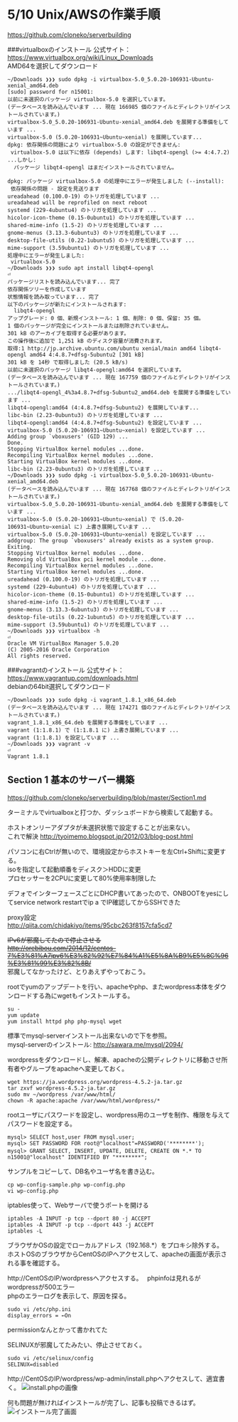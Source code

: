 5/10 Unix/AWSの作業手順
======
https://github.com/cloneko/serverbuilding

###virtualboxのインストール
公式サイト：https://www.virtualbox.org/wiki/Linux_Downloads  
AMD64を選択してダウンロード
```
~/Downloads ❯❯❯ sudo dpkg -i virtualbox-5.0_5.0.20-106931-Ubuntu-xenial_amd64.deb
[sudo] password for n15001: 
以前に未選択のパッケージ virtualbox-5.0 を選択しています。
(データベースを読み込んでいます ... 現在 166985 個のファイルとディレクトリがインストールされています。)
virtualbox-5.0_5.0.20-106931-Ubuntu-xenial_amd64.deb を展開する準備をしています ...
virtualbox-5.0 (5.0.20-106931~Ubuntu~xenial) を展開しています...
dpkg: 依存関係の問題により virtualbox-5.0 の設定ができません:
 virtualbox-5.0 は以下に依存 (depends) します: libqt4-opengl (>= 4:4.7.2) ...しかし:
  パッケージ libqt4-opengl はまだインストールされていません。
​
dpkg: パッケージ virtualbox-5.0 の処理中にエラーが発生しました (--install):
 依存関係の問題 - 設定を見送ります
ureadahead (0.100.0-19) のトリガを処理しています ...
ureadahead will be reprofiled on next reboot
systemd (229-4ubuntu4) のトリガを処理しています ...
hicolor-icon-theme (0.15-0ubuntu1) のトリガを処理しています ...
shared-mime-info (1.5-2) のトリガを処理しています ...
gnome-menus (3.13.3-6ubuntu3) のトリガを処理しています ...
desktop-file-utils (0.22-1ubuntu5) のトリガを処理しています ...
mime-support (3.59ubuntu1) のトリガを処理しています ...
処理中にエラーが発生しました:
 virtualbox-5.0
~/Downloads ❯❯❯ sudo apt install libqt4-opengl                                                                                       ⏎
パッケージリストを読み込んでいます... 完了
依存関係ツリーを作成しています                
状態情報を読み取っています... 完了
以下のパッケージが新たにインストールされます:
  libqt4-opengl
アップグレード: 0 個、新規インストール: 1 個、削除: 0 個、保留: 35 個。
1 個のパッケージが完全にインストールまたは削除されていません。
301 kB のアーカイブを取得する必要があります。
この操作後に追加で 1,251 kB のディスク容量が消費されます。
取得:1 http://jp.archive.ubuntu.com/ubuntu xenial/main amd64 libqt4-opengl amd64 4:4.8.7+dfsg-5ubuntu2 [301 kB]
301 kB を 14秒 で取得しました (20.5 kB/s)                                                                                             
以前に未選択のパッケージ libqt4-opengl:amd64 を選択しています。
(データベースを読み込んでいます ... 現在 167759 個のファイルとディレクトリがインストールされています。)
.../libqt4-opengl_4%3a4.8.7+dfsg-5ubuntu2_amd64.deb を展開する準備をしています ...
libqt4-opengl:amd64 (4:4.8.7+dfsg-5ubuntu2) を展開しています...
libc-bin (2.23-0ubuntu3) のトリガを処理しています ...
libqt4-opengl:amd64 (4:4.8.7+dfsg-5ubuntu2) を設定しています ...
virtualbox-5.0 (5.0.20-106931~Ubuntu~xenial) を設定しています ...
Adding group `vboxusers' (GID 129) ...
Done.
Stopping VirtualBox kernel modules ...done.
Recompiling VirtualBox kernel modules ...done.
Starting VirtualBox kernel modules ...done.
libc-bin (2.23-0ubuntu3) のトリガを処理しています ...
~/Downloads ❯❯❯ sudo dpkg -i virtualbox-5.0_5.0.20-106931-Ubuntu-xenial_amd64.deb
(データベースを読み込んでいます ... 現在 167768 個のファイルとディレクトリがインストールされています。)
virtualbox-5.0_5.0.20-106931-Ubuntu-xenial_amd64.deb を展開する準備をしています ...
virtualbox-5.0 (5.0.20-106931~Ubuntu~xenial) で (5.0.20-106931~Ubuntu~xenial に) 上書き展開しています ...
virtualbox-5.0 (5.0.20-106931~Ubuntu~xenial) を設定しています ...
addgroup: The group `vboxusers' already exists as a system group. Exiting.
Stopping VirtualBox kernel modules ...done.
Removing old VirtualBox pci kernel module ...done.
Recompiling VirtualBox kernel modules ...done.
Starting VirtualBox kernel modules ...done.
ureadahead (0.100.0-19) のトリガを処理しています ...
systemd (229-4ubuntu4) のトリガを処理しています ...
hicolor-icon-theme (0.15-0ubuntu1) のトリガを処理しています ...
shared-mime-info (1.5-2) のトリガを処理しています ...
gnome-menus (3.13.3-6ubuntu3) のトリガを処理しています ...
desktop-file-utils (0.22-1ubuntu5) のトリガを処理しています ...
mime-support (3.59ubuntu1) のトリガを処理しています ...
~/Downloads ❯❯❯ virtualbox -h                                                                                                        ⏎
Oracle VM VirtualBox Manager 5.0.20
(C) 2005-2016 Oracle Corporation
All rights reserved.
```
###vagrantのインストール
公式サイト：https://www.vagrantup.com/downloads.html  
debianの64bit選択してダウンロード  

```
~/Downloads ❯❯❯ sudo dpkg -i vagrant_1.8.1_x86_64.deb
(データベースを読み込んでいます ... 現在 174271 個のファイルとディレクトリがインストールされています。)
vagrant_1.8.1_x86_64.deb を展開する準備をしています ...
vagrant (1:1.8.1) で (1:1.8.1 に) 上書き展開しています ...
vagrant (1:1.8.1) を設定しています ...
~/Downloads ❯❯❯ vagrant -v                                                                                                           ⏎
Vagrant 1.8.1
```

Section 1 基本のサーバー構築
------
https://github.com/cloneko/serverbuilding/blob/master/Section1.md

ターミナルでvirtualboxと打つか、ダッシュボードから検索して起動する。

ホストオンリーアダプタが未選択状態で設定することが出来ない。  
これで解決 http://tyoimemo.blogspot.jp/2012/03/blog-post.html  

パソコンに右Ctrlが無いので、環境設定からホストキーを左Ctrl+Shiftに変更する。  
isoを指定して起動順番をディスク＞HDDに変更  
プロセッサーを2CPUに変更して80%使用率制限した  

デフォでインターフェースごとにDHCP書いてあったので、ONBOOTをyesにしてservice network restartでip a でIP確認してからSSHできた

proxy設定  
http://qiita.com/chidakiyo/items/95cbc263f8157cfa5cd7

~~IPv6が邪魔してたので停止させる  
http://orebibou.com/2014/12/centos-7%E3%81%A7ipv6%E3%82%92%E7%84%A1%E5%8A%B9%E5%8C%96%E3%81%99%E3%82%8B/~~  
邪魔してなかったけど、とりあえずやっておこう。

rootでyumのアップデートを行い、apacheやphp、またwordpress本体をダウンロードする為にwgetもインストールする。
```
su -
yum update
yum install httpd php php-mysql wget
```
標準でmysql-serverインストール出来ないので下を参照。  
mysql-serverのインストール: http://sawara.me/mysql/2094/  

wordpressをダウンロードし、解凍、apacheの公開ディレクトリに移動させ所有者やグループをapacheへ変更しておく。
```
wget https://ja.wordpress.org/wordpress-4.5.2-ja.tar.gz
tar zxvf wordpress-4.5.2-ja.tar.gz
sudo mv ~/wordpress /var/www/html/
chown -R apache:apache /var/www/html/wordpress/*
```

rootユーザにパスワードを設定し、wordpress用のユーザを制作、権限を与えてパスワードを設定する。
```
mysql> SELECT host,user FROM mysql.user;
mysql> SET PASSWORD FOR root@"localhost"=PASSWORD('********');
mysql> GRANT SELECT, INSERT, UPDATE, DELETE, CREATE ON *.* TO　n15001@"localhost" IDENTIFIED BY "********";
```

サンプルをコピーして、DB名やユーザ名を書き込む。
```
cp wp-config-sample.php wp-config.php
vi wp-config.php
```

iptables使って、Webサーバで使うポートを開ける
```
iptables -A INPUT -p tcp --dport 80 -j ACCEPT
iptables -A INPUT -p tcp --dport 443 -j ACCEPT
iptables -L
```
ブラウザかOSの設定でローカルアドレス（192.168.*）をプロキシ除外する。  
ホストOSのブラウザからCentOSのIPへアクセスして、apacheの画面が表示される事を確認する。

http://CentOSのIP/wordpressへアクセスする。　
phpinfoは見れるがwordpressが500エラー  
phpのエラーログを表示して、原因を探る。
```
sudo vi /etc/php.ini 
display_errors = ←On
```
permissionなんとかって書かれてた

SELINUXが邪魔してたみたい、停止させておく。
```
sudo vi /etc/selinux/config
SELINUX=disabled
```

http://CentOSのIP/wordpress/wp-admin/install.phpへアクセスして、適宜書く。
![install.phpの画像](https://raw.githubusercontent.com/n15001/serverbuilding-documentation/master/1.png)

何も問題が無ければインストールが完了し、記事も投稿できるはず。  
![インストール完了画面](https://raw.githubusercontent.com/n15001/serverbuilding-documentation/master/2.png)
